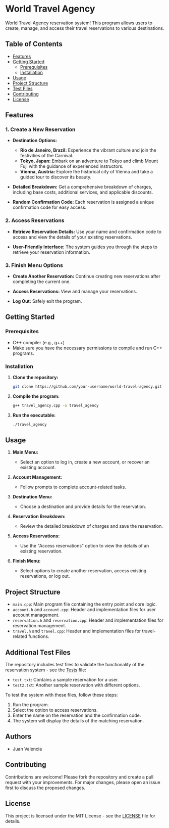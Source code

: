 # World Travel Agency

World Travel Agency reservation system! This program allows users to create, manage, and access their travel reservations to various destinations.

## Table of Contents

- [Features](#features)
- [Getting Started](#getting-started)
  - [Prerequisites](#prerequisites)
  - [Installation](#installation)
- [Usage](#usage)
- [Project Structure](#project-structure)
- [Test Files](#additional-Test-Files)
- [Contributing](#contributing)
- [License](#license)
## Features

### 1. **Create a New Reservation**

   - **Destination Options:**
     - **Rio de Janeiro, Brazil:** Experience the vibrant culture and join the festivities of the Carnival.
     - **Tokyo, Japan:** Embark on an adventure to Tokyo and climb Mount Fuji with the guidance of experienced instructors.
     - **Vienna, Austria:** Explore the historical city of Vienna and take a guided tour to discover its beauty.

   - **Detailed Breakdown:** Get a comprehensive breakdown of charges, including base costs, additional services, and applicable discounts.

   - **Random Confirmation Code:** Each reservation is assigned a unique confirmation code for easy access.

### 2. **Access Reservations**

   - **Retrieve Reservation Details:** Use your name and confirmation code to access and view the details of your existing reservations.

   - **User-Friendly Interface:** The system guides you through the steps to retrieve your reservation information.

### 3. **Finish Menu Options**

   - **Create Another Reservation:** Continue creating new reservations after completing the current one.

   - **Access Reservations:** View and manage your reservations.

   - **Log Out:** Safely exit the program.

## Getting Started

### Prerequisites

- C++ compiler (e.g., g++)
- Make sure you have the necessary permissions to compile and run C++ programs.

### Installation

1. **Clone the repository:**

   ```bash
   git clone https://github.com/your-username/world-travel-agency.git
   ```

2. **Compile the program:**

   ```bash
   g++ travel_agency.cpp -o travel_agency
   ```

3. **Run the executable:**

   ```bash
   ./travel_agency
   ```

## Usage

1. **Main Menu:**
   - Select an option to log in, create a new account, or recover an existing account.

2. **Account Management:**
   - Follow prompts to complete account-related tasks.

3. **Destination Menu:**
   - Choose a destination and provide details for the reservation.

4. **Reservation Breakdown:**
   - Review the detailed breakdown of charges and save the reservation.

5. **Access Reservations:**
   - Use the "Access reservations" option to view the details of an existing reservation.

6. **Finish Menu:**
   - Select options to create another reservation, access existing reservations, or log out.

## Project Structure

- `main.cpp`: Main program file containing the entry point and core logic.
- `account.h` and `account.cpp`: Header and implementation files for user account management.
- `reservation.h` and `reservation.cpp`: Header and implementation files for reservation management.
- `travel.h` and `travel.cpp`: Header and implementation files for travel-related functions.

## Additional Test Files
The repository includes test files to validate the functionality of the reservation system - see the [Tests](Tests) file:
- `test.txt`: Contains a sample reservation for a user.
- `test2.txt`: Another sample reservation with different options.

To test the system with these files, follow these steps:
1. Run the program.
2. Select the option to access reservations.
3. Enter the name on the reservation and the confirmation code.
4. The system will display the details of the matching reservation.

## Authors

- Juan Valencia

## Contributing

Contributions are welcome! Please fork the repository and create a pull request with your improvements. For major changes, please open an issue first to discuss the proposed changes.

## License

This project is licensed under the MIT License - see the [LICENSE](LICENSE) file for details.
